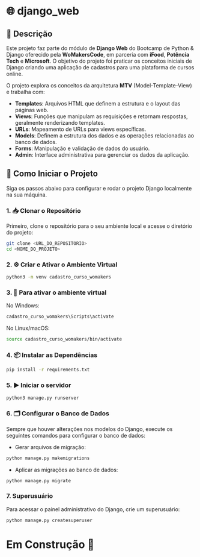 # 🌐 django_web

## 📝 Descrição

Este projeto faz parte do módulo de **Django Web** do Bootcamp de Python & Django oferecido pela **WoMakersCode**, em parceria com **iFood**, **Potência Tech** e **Microsoft**. O objetivo do projeto foi praticar os conceitos iniciais de Django criando uma aplicação de cadastros para uma plataforma de cursos online.

O projeto explora os conceitos da arquitetura **MTV** (Model-Template-View) e trabalha com:

- **Templates**: Arquivos HTML que definem a estrutura e o layout das páginas web.
- **Views**: Funções que manipulam as requisições e retornam respostas, geralmente renderizando templates.
- **URLs**: Mapeamento de URLs para views específicas.
- **Models**: Definem a estrutura dos dados e as operações relacionadas ao banco de dados.
- **Forms**: Manipulação e validação de dados do usuário.
- **Admin**: Interface administrativa para gerenciar os dados da aplicação.

## 🚀 Como Iniciar o Projeto

Siga os passos abaixo para configurar e rodar o projeto Django localmente na sua máquina.

### 1.  📥 Clonar o Repositório

Primeiro, clone o repositório para o seu ambiente local e acesse o diretório do projeto:

```bash
git clone <URL_DO_REPOSITORIO>
cd <NOME_DO_PROJETO>

```

### 2. ⚙️ Criar e Ativar o Ambiente Virtual

```bash
python3 -m venv cadastro_curso_womakers

```

### 3. 🔋 Para ativar o ambiente virtual

No Windows:

```bash
cadastro_curso_womakers\Scripts\activate

```

No Linux/macOS:

```bash
source cadastro_curso_womakers/bin/activate

```

### 4. 📦 Instalar as Dependências

```bash
pip install -r requirements.txt

```

### 5. ▶️ Iniciar o servidor

```bash
python3 manage.py runserver

```

### 6. 🗂️ Configurar o Banco de Dados

Sempre que houver alterações nos modelos do Django, execute os seguintes comandos para configurar o banco de dados:

- Gerar arquivos de migração:

```bash
python manage.py makemigrations

```

- Aplicar as migrações ao banco de dados:

```bash
python manage.py migrate

```

### 7. Superusuário
Para acessar o painel administrativo do Django, crie um superusuário:

```bash
python manage.py createsuperuser

```



# Em Construção 🚧